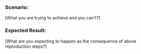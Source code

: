 ### Scenario:
[What you are trying to achieve and you can't?]

### Expected Result:
[What are you expecting to happen as the consequence of above reproduction steps?]
